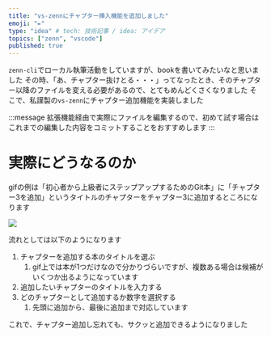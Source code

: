 ```yaml
---
title: "vs-zennにチャプター挿入機能を追加しました"
emoji: "✒"
type: "idea" # tech: 技術記事 / idea: アイデア
topics: ["zenn", "vscode"]
published: true
---
```

`zenn-cli`でローカル執筆活動をしていますが、bookを書いてみたいなと思いました
その時、「あ、チャプター抜けとる・・・」ってなったとき、そのチャプター以降のファイルを変える必要があるので、とてもめんどくさくなりました
そこで、私謹製の`vs-zenn`にチャプター追加機能を実装しました

:::message
拡張機能経由で実際にファイルを編集するので、初めて試す場合はこれまでの編集した内容をコミットすることをおすすめします
:::

# 実際にどうなるのか

gifの例は「初心者から上級者にステップアップするためのGit本」に「チャプター3を追加」というタイトルのチャプターをチャプター3に追加するところになります

![](https://storage.googleapis.com/zenn-user-upload/phe32jb1i8zjjjgs1hlyxao8w5jr)

流れとしては以下のようになります

1. チャプターを追加する本のタイトルを選ぶ
   1. gif上では本が1つだけなので分かりづらいですが、複数ある場合は候補がいくつか出るようになっています
2. 追加したいチャプターのタイトルを入力する
3. どのチャプターとして追加するか数字を選択する
   1. 先頭に追加から、最後に追加まで対応しています

これで、チャプター追加し忘れても、サクッと追加できるようになりました

